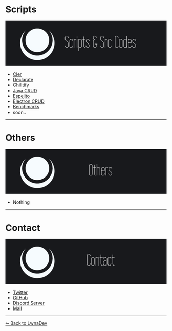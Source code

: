 # Scripts
![ScriptsBanner](../images/scripts_banner.png)
- [Cler](./Cler.md)
- [Declarate](./Declarate.md)
- [Chilltify](./Chilltify.md)
- [Java CRUD](./JavaCRUD)
- [Espejito](./Espejito.md)
- [Electron CRUD](./ElectronCRUD.md)
- [Benchmarks](./Benchmarks.md)
- soon..
<hr>

# Others
![OthersBanner](../images/others_banner.png)
* Nothing
<hr>

# Contact
![ContactBanner](../images/contact_banner.png)
- [Twitter](https://twitter.com/LwnaDev)
- [GitHub](https://github.com/LwnaDev)
- [Discord Server](https://discord.com/invite/Uck5Pq7MKY)
- [Mail](mailto:7a.aguilar@gmail.com)
<hr>


[↼ Back to LwnaDev](https://lwnadev.github.io)

